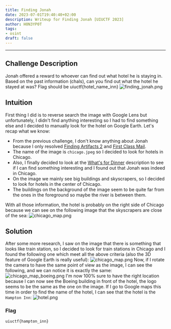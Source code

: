 ```yaml
---
title: Finding Jonah
date: 2023-07-01T19:40:40+02:00
description: Writeup for Finding Jonah [UIUCTF 2023]
author: H0N3YP0T
tags:
- osint
draft: false
---
```

___

## Challenge Description

Jonah offered a reward to whoever can find out what hotel he is staying in. Based on the past information (chals), can you find out what the hotel he stayed at was? Flag should be uiuctf{hotel_name_inn}
![finding_jonah.png](/images/uiuctf_2023/chicago.jpeg)

## Intuition

First thing I did is to reverse search the image with Google Lens but unfortunately, I didn't find anything interesting so I had to find something else and I decided to manually look for the hotel on Google Earth.
Let's recap what we know:
- From the previous challenge, I don't know anything about Jonah because I only resolved [Finding Artifacts 2](/uiuctf_2023/finding_artifacts_2) and [First Class Mail](/uiuctf_2023/first_class_mail).
- The name of the image is `chicago.jpeg` so I decided to look for hotels in Chicago.
- Also, I finally decided to look at the [What's for Dinner](/uiuctf_2023/whats_for_dinner) description to see if I can find something interesting and I found out that Jonah was indeed in Chicago.
- On the image we mainly see big buildings and skyscrapers, so I decided to look for hotels in the center of Chicago.
- The buildings on the background of the image seem to be quite far from the ones in the foreground so maybe the river is between them.

With all those information, the hotel is probably on the right side of Chicago because we can see on the following image that the
skyscrapers are close of the sea:
![chicago_map.png](/images/uiuctf_2023/earth.png)

## Solution

After some more research, I saw on the image that there is something that looks like train station, so I decided to look for train stations in Chicago and I found the following one which meet all the above criteria (also the 3D feature of Google Earth is really useful):
![chicago_map.png](/images/uiuctf_2023/chicago_train.png)
Now, if I rotate the camera to have the same point of view as the image, I can see the following, and we can notice it is exactly the same:
![chicago_map_boeing.png](/images/uiuctf_2023/boeing.png)
I'm now 100% sure to have the right location because I can now see the Boeing building in front of the hotel, the logo seems to be the same as the one on the image.
If I go to Google maps this time in order to find the name of the hotel, I can see that the hotel is the `Hampton Inn`:
![hotel.png](/images/uiuctf_2023/hotel.png)
### Flag

`uiuctf{hampton_inn}`

